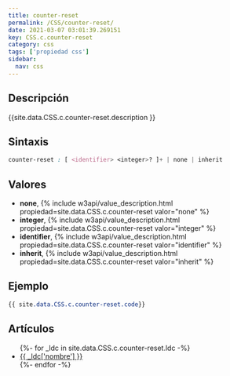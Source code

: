 ```yaml
---
title: counter-reset
permalink: /CSS/counter-reset/
date: 2021-03-07 03:01:39.269151
key: CSS.c.counter-reset
category: css
tags: ['propiedad css']
sidebar: 
  nav: css
---
```


## Descripción
{{site.data.CSS.c.counter-reset.description }}

## Sintaxis
~~~css
counter-reset : [ <identifier> <integer>? ]+ | none | inherit
~~~

## Valores
* **none**,  {% include w3api/value_description.html propiedad=site.data.CSS.c.counter-reset valor="none" %}
* **integer**,  {% include w3api/value_description.html propiedad=site.data.CSS.c.counter-reset valor="integer" %}
* **identifier**,  {% include w3api/value_description.html propiedad=site.data.CSS.c.counter-reset valor="identifier" %}
* **inherit**,  {% include w3api/value_description.html propiedad=site.data.CSS.c.counter-reset valor="inherit" %}

## Ejemplo
~~~css
{{ site.data.CSS.c.counter-reset.code}}
~~~

## Artículos
<ul>
{%- for _ldc in site.data.CSS.c.counter-reset.ldc -%}
   <li>
       <a href="{{_ldc['url'] }}">{{ _ldc['nombre'] }}</a>
   </li>
{%- endfor -%}
</ul>
